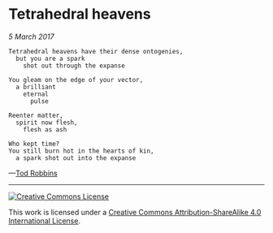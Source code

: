 # Tetrahedral heavens
_5 March 2017_
```
Tetrahedral heavens have their dense ontogenies,
  but you are a spark
    shot out through the expanse

You gleam on the edge of your vector,
  a brilliant
    eternal
      pulse

Reenter matter,
  spirit now flesh,
    flesh as ash

Who kept time?
You still burn hot in the hearts of kin,
  a spark shot out into the expanse
```
—[Tod Robbins](http://todrobbins.com)

---

<a rel="license" href="http://creativecommons.org/licenses/by-sa/4.0/">
<img alt="Creative Commons License" style="border-width:0" src="https://i.creativecommons.org/l/by-sa/4.0/88x31.png" /></a><br />

This work is licensed under a <a rel="license" href="http://creativecommons.org/licenses/by-sa/4.0/">Creative Commons Attribution-ShareAlike 4.0 International License</a>.